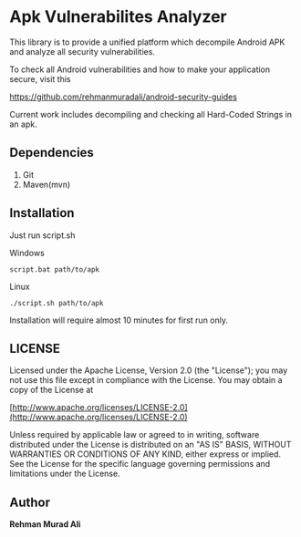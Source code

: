 # Apk Vulnerabilites Analyzer
This library is to provide a unified platform which decompile Android APK and analyze all security vulnerabilities. 

To check all Android vulnerabilities and how to make your application secure, visit this

https://github.com/rehmanmuradali/android-security-guides

Current work includes decompiling and checking all Hard-Coded Strings in an apk.

## Dependencies
 1) Git
 2) Maven(mvn)
 
## Installation
Just run script.sh 

Windows
```
script.bat path/to/apk
```

Linux
```
./script.sh path/to/apk
```

Installation will require almost 10 minutes for first run only.


## LICENSE
Licensed under the Apache License, Version 2.0 (the "License"); you may not use this file except in compliance with the License. You may obtain a copy of the License at

[http://www.apache.org/licenses/LICENSE-2.0](http://www.apache.org/licenses/LICENSE-2.0)

Unless required by applicable law or agreed to in writing, software distributed under the License is distributed on an "AS IS" BASIS, WITHOUT WARRANTIES OR CONDITIONS OF ANY KIND, either express or implied. See the License for the specific language governing permissions and limitations under the License.

## Author
**Rehman Murad Ali**
